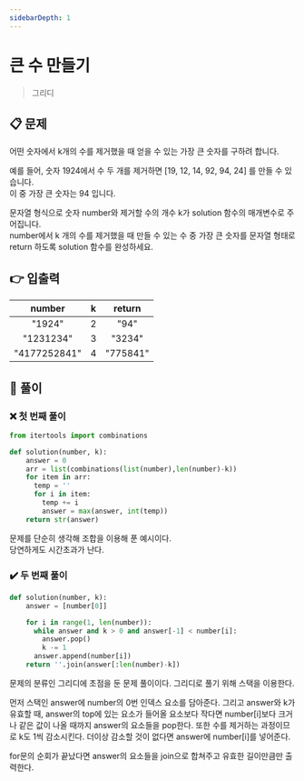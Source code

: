 ```yaml
---
sidebarDepth: 1
---
```


# 큰 수 만들기

> 그리디

## 📋 문제

어떤 숫자에서 k개의 수를 제거했을 때 얻을 수 있는 가장 큰 숫자를 구하려 합니다.

예를 들어, 숫자 1924에서 수 두 개를 제거하면 [19, 12, 14, 92, 94, 24] 를 만들 수 있습니다.  
이 중 가장 큰 숫자는 94 입니다.

문자열 형식으로 숫자 number와 제거할 수의 개수 k가 solution 함수의 매개변수로 주어집니다.  
number에서 k 개의 수를 제거했을 때 만들 수 있는 수 중 가장 큰 숫자를 문자열 형태로 return 하도록 solution 함수를 완성하세요.

## 👉 입출력

|    number    |  k  |  return  |
| :----------: | :-: | :------: |
|    "1924"    |  2  |   "94"   |
|  "1231234"   |  3  |  "3234"  |
| "4177252841" |  4  | "775841" |

## 📝 풀이

### ❌ 첫 번째 풀이

```python
from itertools import combinations

def solution(number, k):
    answer = 0
    arr = list(combinations(list(number),len(number)-k))
    for item in arr:
      temp = ''
      for i in item:
        temp += i
        answer = max(answer, int(temp))
    return str(answer)
```

문제를 단순히 생각해 조합을 이용해 푼 예시이다.  
당연하게도 시간초과가 난다.

### ✔️ 두 번째 풀이

```python
def solution(number, k):
    answer = [number[0]]

    for i in range(1, len(number)):
      while answer and k > 0 and answer[-1] < number[i]:
        answer.pop()
        k -= 1
      answer.append(number[i])
    return ''.join(answer[:len(number)-k])
```

문제의 분류인 그리디에 초점을 둔 문제 풀이이다.
그리디로 풀기 위해 스택을 이용한다.

먼저 스택인 answer에 number의 0번 인덱스 요소를 담아준다.
그리고 answer와 k가 유효할 때, answer의 top에 있는 요소가 들어올 요소보다 작다면 number[i]보다 크거나 같은 값이 나올 때까지 answer의 요소들을 pop한다.
또한 수를 제거하는 과정이므로 k도 1씩 감소시킨다.
더이상 감소할 것이 없다면 answer에 number[i]를 넣어준다.

for문의 순회가 끝났다면 answer의 요소들을 join으로 합쳐주고 유효한 길이만큼만 출력한다.
